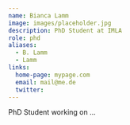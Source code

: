```yaml
---
name: Bianca Lamm
image: images/placeholder.jpg
description: PhD Student at IMLA
role: phd
aliases:
  - B. Lamm
  - Lamm
links:
  home-page: mypage.com
  email: mail@me.de
  twitter: 
---
```


PhD Student working on ...
